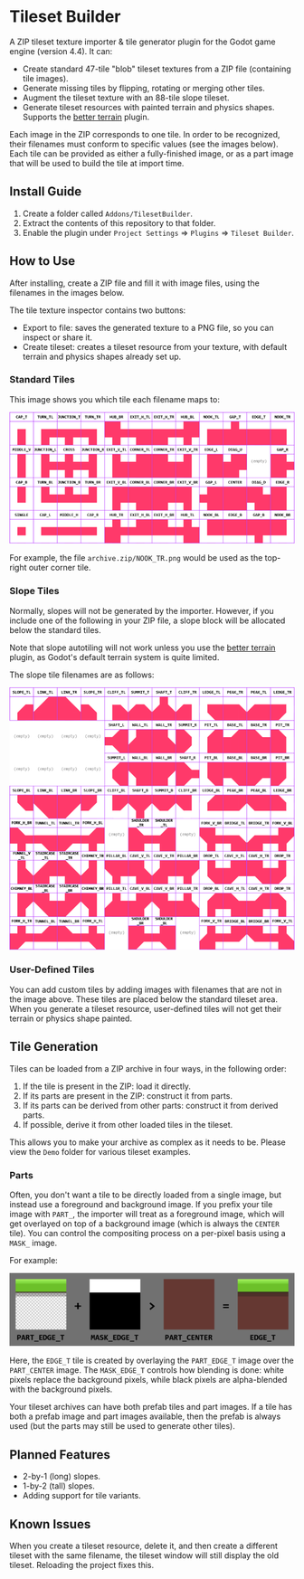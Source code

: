 # Tileset Builder
A ZIP tileset texture importer & tile generator plugin for the Godot game engine (version 4.4). It can:
- Create standard 47-tile "blob" tileset textures from a ZIP file (containing tile images).
- Generate missing tiles by flipping, rotating or merging other tiles.
- Augment the tileset texture with an 88-tile slope tileset.
- Generate tileset resources with painted terrain and physics shapes. Supports the [better terrain](https://github.com/Portponky/better-terrain) plugin.

Each image in the ZIP corresponds to one tile. In order to be recognized, their filenames must conform to specific values (see the images below). Each tile can be provided as either a fully-finished image, or as a part image that will be used to build the tile at import time.

## Install Guide
1. Create a folder called `Addons/TilesetBuilder`.
2. Extract the contents of this repository to that folder.
3. Enable the plugin under `Project Settings` => `Plugins` => `Tileset Builder`.

## How to Use
After installing, create a ZIP file and fill it with image files, using the filenames in the images below.

The tile texture inspector contains two buttons:
- Export to file: saves the generated texture to a PNG file, so you can inspect or share it.
- Create tileset: creates a tileset resource from your texture, with default terrain and physics shapes already set up.

### Standard Tiles
This image shows you which tile each filename maps to:

![The tiles of a 47-tile blob tileset, and their identifiers.](TilesetReference.png)

For example, the file `archive.zip/NOOK_TR.png` would be used as the top-right outer corner tile.

### Slope Tiles
Normally, slopes will not be generated by the importer. However, if you include one of the following in your ZIP file, a slope block will be allocated below the standard tiles.

Note that slope autotiling will not work unless you use the [better terrain](https://github.com/Portponky/better-terrain) plugin, as Godot's default terrain system is quite limited.

The slope tile filenames are as follows:

![The slope tiles and their identifiers.](SlopeReference.png)

### User-Defined Tiles
You can add custom tiles by adding images with filenames that are not in the image above. These tiles are placed below the standard tileset area. When you generate a tileset resource, user-defined tiles will not get their terrain or physics shape painted.

## Tile Generation
Tiles can be loaded from a ZIP archive in four ways, in the following order:
1. If the tile is present in the ZIP: load it directly.
2. If its parts are present in the ZIP: construct it from parts.
3. If its parts can be derived from other parts: construct it from derived parts.
4. If possible, derive it from other loaded tiles in the tileset.

This allows you to make your archive as complex as it needs to be. Please view the `Demo` folder for various tileset examples.

### Parts
Often, you don't want a tile to be directly loaded from a single image, but instead use a foreground and background image. If you prefix your tile image with `PART_`, the importer will treat as a foreground image, which will get overlayed on top of a background image (which is always the `CENTER` tile). You can control the compositing process on a per-pixel basis using a `MASK_` image.

For example:

![The slope tiles and their identifiers.](Compositing.png)

Here, the `EDGE_T` tile is created by overlaying the `PART_EDGE_T` image over the `PART_CENTER` image. The `MASK_EDGE_T` controls how blending is done: white pixels replace the background pixels, while black pixels are alpha-blended with the background pixels.

Your tileset archives can have both prefab tiles and part images. If a tile has both a prefab image and part images available, then the prefab is always used (but the parts may still be used to generate other tiles).

## Planned Features
- 2-by-1 (long) slopes.
- 1-by-2 (tall) slopes.
- Adding support for tile variants.

## Known Issues
When you create a tileset resource, delete it, and then create a different tileset with the same filename, the tileset window will still display the old tileset. Reloading the project fixes this.